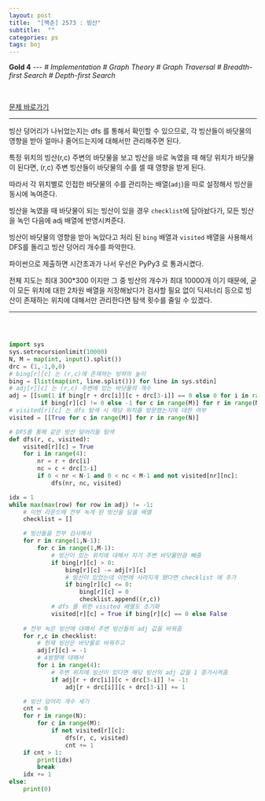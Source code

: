 ```yaml
---
layout: post
title:  "[백준] 2573 : 빙산"
subtitle:  ""
categories: ps
tags: boj
---
```


**Gold 4** --- *# Implementation # Graph Theory # Graph Traversal # Breadth-first Search # Depth-first Search*

<br>

[문제 바로가기](https://www.acmicpc.net/problem/2573)

---

빙산 덩어리가 나뉘었는지는 dfs 를 통해서 확인할 수 있으므로, 각 빙산들이 바닷물의 영향을 받아 얼마나 줄어드는지에 대해서만 관리해주면 된다.

특정 위치의 빙산(r,c) 주변의 바닷물을 보고 빙산을 바로 녹였을 때 해당 위치가 바닷물이 된다면, (r,c) 주변 빙산들이 바닷물의 수를 셀 때 영향을 받게 된다.

따라서 각 위치별로 인접한 바닷물의 수를 관리하는 배열(```adj```)을 따로 설정해서 빙산을 동시에 녹여준다.

빙산을 녹였을 때 바닷물이 되는 빙산이 있을 경우 ```checklist```에 담아놨다가, 모든 빙산을 녹인 다음에 adj 배열에 반영시켜준다.

빙산이 바닷물의 영향을 받아 녹았다고 처리 된 ```bing``` 배열과 ```visited``` 배열을 사용해서 DFS를 돌리고 빙산 덩어리 개수를 파악한다.

파이썬으로 제출하면 시간초과가 나서 우선은 PyPy3 로 통과시켰다.

전체 지도는 최대 300*300 이지만 그 중 빙산의 개수가 최대 10000개 이기 때문에, 굳이 모든 위치에 대한 2차원 배열을 저장해놨다가 검사할 필요 없이 딕셔너리 등으로 빙산이 존재하는 위치에 대해서만 관리한다면 탐색 횟수를 줄일 수 있겠다.

---
<br>

```python

import sys
sys.setrecursionlimit(10000)
N, M = map(int, input().split())
drc = (1,-1,0,0)
# bing[r][c] 는 (r,c)에 존재하는 빙하의 높이
bing = [list(map(int, line.split())) for line in sys.stdin]
# adj[r][c] 는 (r,c) 주변에 있는 바닷물의 개수
adj = [[sum(1 if bing[r + drc[i]][c + drc[3-i]] == 0 else 0 for i in range(4))\
         if bing[r][c] != 0 else -1 for c in range(M)] for r in range(N)]
# visited[r][c] 는 dfs 탐색 시 해당 위치를 방문했는지에 대한 여부
visited = [[True for c in range(M)] for r in range(N)]

# DFS를 통해 같은 빙산 덩어리들 탐색
def dfs(r, c, visited):
    visited[r][c] = True
    for i in range(4):
        nr = r + drc[i]
        nc = c + drc[3-i]
        if 0 < nr < N-1 and 0 < nc < M-1 and not visited[nr][nc]:
            dfs(nr, nc, visited)

idx = 1
while max(max(row) for row in adj) != -1:
    # 이번 라운드에 전부 녹게 된 빙산을 담을 배열
    checklist = []

    # 빙산들을 전부 검사해서
    for r in range(1,N-1):
        for c in range(1,M-1):
            # 빙산이 있는 위치에 대해서 자기 주변 바닷물만큼 빼줌
            if bing[r][c] > 0:
                bing[r][c] -= adj[r][c]
                # 빙산이 있었는데 이번에 사라지게 됐다면 checklist 에 추가
                if bing[r][c] <= 0:
                    bing[r][c] = 0
                    checklist.append((r,c))
            # dfs 를 위한 visited 배열도 초기화
            visited[r][c] = True if bing[r][c] == 0 else False
    
    # 전부 녹은 빙산에 대해서 주변 빙산들의 adj 값을 바꿔줌
    for r,c in checklist:
        # 현재 빙산은 바닷물로 바꿔주고
        adj[r][c] = -1
        # 4방향에 대해서
        for i in range(4):
            # 주변 위치에 빙산이 있다면 해당 빙산의 adj 값을 1 증가시켜줌
            if adj[r + drc[i]][c + drc[3-i]] != -1:
                adj[r + drc[i]][c + drc[3-i]] += 1

    # 빙산 덩어리 개수 세기
    cnt = 0
    for r in range(N):
        for c in range(M):
            if not visited[r][c]:
                dfs(r, c, visited)
                cnt += 1
    if cnt > 1:
        print(idx)
        break
    idx += 1
else:
    print(0)

```
